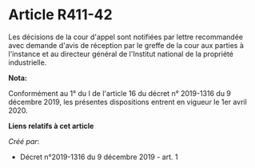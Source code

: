 # Article R411-42

Les décisions de la cour d'appel sont notifiées par lettre recommandée avec demande d'avis de réception par le greffe de la
cour aux parties à l'instance et au directeur général de l'Institut national de la propriété industrielle.

**Nota:**

Conformément au 1° du I de l'article 16 du décret n° 2019-1316 du 9 décembre 2019, les présentes dispositions entrent en
vigueur le 1er avril 2020.

**Liens relatifs à cet article**

_Créé par_:

  - Décret n°2019-1316 du 9 décembre 2019 - art. 1
